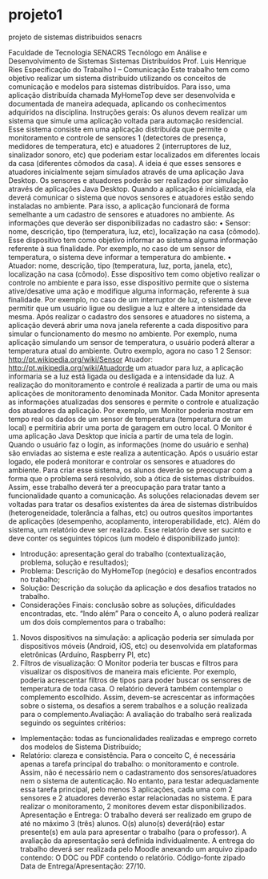 # projeto1 
projeto de sistemas distribuidos senacrs

Faculdade de Tecnologia SENACRS
Tecnólogo em Análise e Desenvolvimento de Sistemas
Sistemas Distribuídos
Prof. Luis Henrique Ries
Especificação do Trabalho I – Comunicação
Este trabalho tem como objetivo realizar um sistema distribuído utilizando os conceitos
de comunicação e modelos para sistemas distribuídos. Para isso, uma aplicação
distribuída chamada MyHomeTop deve ser desenvolvida e documentada de maneira
adequada, aplicando os conhecimentos adquiridos na disciplina.
Instruções gerais:
Os alunos devem realizar um sistema que simule uma aplicação voltada para automação
residencial. Esse sistema consiste em uma aplicação distribuída que permite o
monitoramento e controle de sensores 1 (detectores de presença, medidores de
temperatura, etc) e atuadores 2 (interruptores de luz, sinalizador sonoro, etc) que
poderiam estar localizados em diferentes locais da casa (diferentes cômodos da casa). A
ideia é que esses sensores e atuadores inicialmente sejam simulados através de uma
aplicação Java Desktop.
Os sensores e atuadores poderão ser realizados por simulação através de aplicações Java
Desktop. Quando a aplicação é inicializada, ela deverá comunicar o sistema que novos
sensores e atuadores estão sendo instaladas no ambiente. Para isso, a aplicação
funcionará de forma semelhante a um cadastro de sensores e atuadores no ambiente. As
informações que deverão ser disponibilizadas no cadastro são:
•
Sensor: nome, descrição, tipo (temperatura, luz, etc), localização na casa
(cômodo). Esse dispositivo tem como objetivo informar ao sistema alguma
informação referente à sua finalidade. Por exemplo, no caso de um sensor de
temperatura, o sistema deve informar a temperatura do ambiente.
•
Atuador: nome, descrição, tipo (temperatura, luz, porta, janela, etc), localização
na casa (cômodo). Esse dispositivo tem como objetivo realizar o controle no
ambiente e para isso, esse dispositivo permite que o sistema ative/desative uma
ação e modifique alguma informação, referente à sua finalidade. Por exemplo,
no caso de um interruptor de luz, o sistema deve permitir que um usuário ligue
ou desligue a luz e altere a intensidade da mesma.
Após realizar o cadastro dos sensores e atuadores no sistema, a aplicação deverá abrir
uma nova janela referente a cada dispositivo para simular o funcionamento do mesmo
no ambiente. Por exemplo, numa aplicação simulando um sensor de temperatura, o
usuário poderá alterar a temperatura atual do ambiente. Outro exemplo, agora no caso
1
2
Sensor: http://pt.wikipedia.org/wiki/Sensor
Atuador: http://pt.wikipedia.org/wiki/Atuadorde um atuador para luz, a aplicação informaria se a luz está ligada ou desligada e a
intensidade da luz.
A realização do monitoramento e controle é realizada a partir de uma ou mais
aplicações de monitoramento denominada Monitor. Cada Monitor apresenta as
informações atualizadas dos sensores e permite o controle e atualização dos atuadores
da aplicação. Por exemplo, um Monitor poderia mostrar em tempo real os dados de um
sensor de temperatura (temperatura de um local) e permitiria abrir uma porta de
garagem em outro local.
O Monitor é uma aplicação Java Desktop que inicia a partir de uma tela de login.
Quando o usuário faz o login, as informações (nome do usuário e senha) são enviadas
ao sistema e este realiza a autenticação. Após o usuário estar logado, ele poderá
monitorar e controlar os sensores e atuadores do ambiente.
Para criar esse sistema, os alunos deverão se preocupar com a forma que o problema
será resolvido, sob a ótica de sistemas distribuídos. Assim, esse trabalho deverá ter a
preocupação para tratar tanto a funcionalidade quanto a comunicação. As soluções
relacionadas devem ser voltadas para tratar os desafios existentes da área de sistemas
distribuídos (heterogeneidade, tolerância a falhas, etc) ou outros quesitos importantes de
aplicações (desempenho, acoplamento, interoperabilidade, etc).
Além do sistema, um relatório deve ser realizado. Esse relatório deve ser sucinto e deve
conter os seguintes tópicos (um modelo é disponibilizado junto):
- Introdução: apresentação geral do trabalho (contextualização, problema, solução e
resultados);
- Problema: Descrição do MyHomeTop (negócio) e desafios encontrados no trabalho;
- Solução: Descrição da solução da aplicação e dos desafios tratados no trabalho.
- Considerações Finais: conclusão sobre as soluções, dificuldades encontradas, etc.
“Indo além”
Para o conceito A, o aluno poderá realizar um dos dois complementos para o trabalho:
1. Novos dispositivos na simulação: a aplicação poderia ser simulada por
dispositivos móveis (Android, iOS, etc) ou desenvolvida em plataformas
eletrônicas (Arduíno, Raspberry PI, etc)
2. Filtros de visualização: O Monitor poderia ter buscas e filtros para visualizar os
dispositivos de maneira mais eficiente. Por exemplo, poderia acrescentar filtros
de tipos para poder buscar os sensores de temperatura de toda casa.
O relatório deverá também contemplar o complemento escolhido. Assim, devem-se
acrescentar as informações sobre o sistema, os desafios a serem trabalhos e a solução
realizada para o complemento.Avaliação:
A avaliação do trabalho será realizada seguindo os seguintes critérios:
- Implementação: todas as funcionalidades realizadas e emprego correto dos modelos de
Sistema Distribuído;
- Relatório: clareza e consistência.
Para o conceito C, é necessária apenas a tarefa principal do trabalho: o monitoramento e
controle. Assim, não é necessário nem o cadastramento dos sensores/atuadores nem o
sistema de autenticação. No entanto, para testar adequadamente essa tarefa principal,
pelo menos 3 aplicações, cada uma com 2 sensores e 2 atuadores deverão estar
relacionadas no sistema. E para realizar o monitoramento, 2 monitores devem estar
disponibilizados.
Apresentação e Entrega:
O trabalho deverá ser realizado em grupo de até no máximo 3 (três) alunos. O(s)
aluno(s) deverá(rão) estar presente(s) em aula para apresentar o trabalho (para o
professor). A avaliação da apresentação será definida individualmente. A entrega do
trabalho deverá ser realizada pelo Moodle anexando um arquivo zipado contendo:
O DOC ou PDF contendo o relatório.
Código-fonte zipado
Data de Entrega/Apresentação: 27/10.
